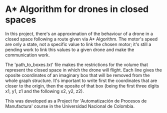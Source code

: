 # A* Algorithm for drones in closed spaces

In this project, there's an approximation of the behaviour of a drone in a closed space following a route given via A* Algorithm.
The motor's speed are only a state, not a specific value to link the chosen motor; it's still a pending work to link this values to a given drone and make the communication work. 

The 'path_to_boxes.txt' file makes the restrictions for the volume that represent the closed space in which the drone will flight. Each line gives the oposite coordinates of an imaginary box that will be removed from the whole graph structure. It's important to write first the coordinates that are closer to the origin, then the oposite of that box (being the first three digits x1, y1, z1 and the following x2, y2, z2).

This was developed as a Project for 'Automatización de Procesos de Manufactura' course in the Universidad Nacional de Colombia.
